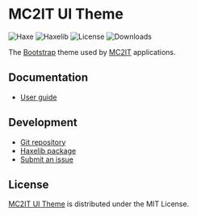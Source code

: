 # MC2IT UI Theme
![Haxe](https://badgen.net/badge/haxe/%3E%3D4.2.0/green) ![Haxelib](https://badgen.net/haxelib/v/mc2it_theme) ![License](https://badgen.net/badge/license/MIT/blue) ![Downloads](https://badgen.net/haxelib/d/mc2it_theme)

The [Bootstrap](https://getbootstrap.com) theme used by [MC2IT](https://mc2it.com) applications.

## Documentation
- [User guide](https://mc2it.github.io/ui-theme)

## Development
- [Git repository](https://github.com/mc2it/ui-theme)
- [Haxelib package](https://lib.haxe.org/p/mc2it_theme)
- [Submit an issue](https://github.com/mc2it/ui-theme/issues)

## License
[MC2IT UI Theme](https://mc2it.github.io/ui-theme) is distributed under the MIT License.
